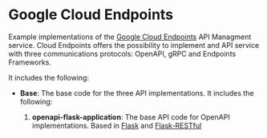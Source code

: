 # Google Cloud Endpoints #

Example implementations of the [Google Cloud Endpoints](https://cloud.google.com/endpoints/) API Managment service. 
Cloud Endpoints offers the possibility to implement and API service with three communications protocols: OpenAPI, gRPC and Endpoints Frameworks.

It includes the following:

* **Base**: The base code for the three API implementations. It includes the following:

    1. **openapi-flask-application**: The base API code for OpenAPI implementations. Based in [Flask](http://flask.pocoo.org/) and  [Flask-RESTful](https://flask-restful.readthedocs.io/en/latest/)
